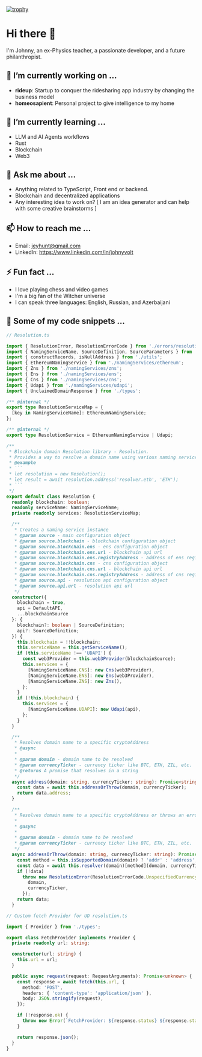 [![trophy](https://github-profile-trophy.vercel.app/?username=JohnnyJumper)](https://github.com/ryo-ma/github-profile-trophy)
# Hi there 👋

I'm Johnny, an ex-Physics teacher, a passionate developer, and a future philanthropist.

## 🔭 I’m currently working on ...

- **rideup**: Startup to conquer the ridesharing app industry by changing the business model
- **homeosapient**: Personal project to give intelligence to my home

## 🌱 I’m currently learning ...

- LLM and AI Agents workflows
- Rust
- Blockchain
- Web3

## 💬 Ask me about ...

- Anything related to TypeScript, Front end or backend.
- Blockchain and decentralized applications
- Any interesting idea to work on? [ I am an idea generator and can help with some creative brainstorms ] 

## 📫 How to reach me ...

- Email: jeyhunt@gmail.com
- LinkedIn: https://www.linkedin.com/in/johnyvolt

## ⚡ Fun fact ...

- I love playing chess and video games
- I'm a big fan of the Witcher universe
- I can speak three languages: English, Russian, and Azerbaijani

## 📄 Some of my code snippets ...

```ts
// Resolution.ts

import { ResolutionError, ResolutionErrorCode } from './errors/resolutionError';
import { NamingServiceName, SourceDefinition, SourceParameters } from './types/publicTypes';
import { constructRecords, isNullAddress } from './utils';
import { EthereumNamingService } from './namingServices/ethereum';
import { Zns } from './namingServices/zns';
import { Ens } from './namingServices/ens';
import { Cns } from './namingServices/cns';
import { Udapi } from './namingServices/udapi';
import { UnclaimedDomainResponse } from './types';

/** @internal */
export type ResolutionServiceMap = {
  [key in NamingServiceName]: EthereumNamingService;
};

/** @internal */
export type ResolutionService = EthereumNamingService | Udapi;

/**
 * Blockchain domain Resolution library - Resolution.
 * Provides a way to resolve a domain name using various naming services
 * @example
 * ```
 * let resolution = new Resolution();
 * let result = await resolution.address('resolver.eth', 'ETH');
 * ```
 */
export default class Resolution {
  readonly blockchain: boolean;
  readonly serviceName: NamingServiceName;
  private readonly services: ResolutionServiceMap;

  /**
   * Creates a naming service instance
   * @param source - main configuration object
   * @param source.blockchain - blockchain configuration object
   * @param source.blockchain.ens - ens configuration object
   * @param source.blockchain.ens.url - blockchain api url
   * @param source.blockchain.ens.registryAddress - address of ens registry contract
   * @param source.blockchain.cns - cns configuration object
   * @param source.blockchain.cns.url - blockchain api url
   * @param source.blockchain.cns.registryAddress - address of cns registry contract
   * @param source.api - resolution api configuration object
   * @param source.api.url - resolution api url
   */
  constructor({
    blockchain = true,
    api = DefaultAPI,
    ...blockchainSource
  }: {
    blockchain?: boolean | SourceDefinition;
    api?: SourceDefinition;
  }) {
    this.blockchain = !!blockchain;
    this.serviceName = this.getServiceName();
    if (this.serviceName !== 'UDAPI') {
      const web3Provider = this.web3Provider(blockchainSource);
      this.services = {
        [NamingServiceName.CNS]: new Cns(web3Provider),
        [NamingServiceName.ENS]: new Ens(web3Provider),
        [NamingServiceName.ZNS]: new Zns(),
      };
    }
    if (!this.blockchain) {
      this.services = {
        [NamingServiceName.UDAPI]: new Udapi(api),
      };
    }
  }

  /**
   * Resolves domain name to a specific cryptoAddress
   * @async
   *
   * @param domain - domain name to be resolved
   * @param currencyTicker - currency ticker like BTC, ETH, ZIL, etc.
   * @returns A promise that resolves in a string
   */
  async address(domain: string, currencyTicker: string): Promise<string> {
    const data = await this.addressOrThrow(domain, currencyTicker);
    return data.address;
  }

  /**
   * Resolves domain name to a specific cryptoAddress or throws an error if not found or not supported by network.
   *
   * @async
   *
   * @param domain - domain name to be resolved
   * @param currencyTicker - currency ticker like BTC, ETH, ZIL, etc.
   */
  async addressOrThrow(domain: string, currencyTicker: string): Promise<{ address: string; coin: number }> {
    const method = this.isSupportedDomain(domain) ? 'addr' : 'address';
    const data = await this.resolver(domain)[method](domain, currencyTicker);
    if (!data)
      throw new ResolutionError(ResolutionErrorCode.UnspecifiedCurrency, {
        domain,
        currencyTicker,
      });
    return data;
  }
```

```ts
// Custom fetch Provider for UD resolution.ts

import { Provider } from './types';

export class FetchProvider implements Provider {
  private readonly url: string;

  constructor(url: string) {
    this.url = url;
  }

  public async request(request: RequestArguments): Promise<unknown> {
    const response = await fetch(this.url, {
      method: 'POST',
      headers: { 'content-type': 'application/json' },
      body: JSON.stringify(request),
    });

    if (!response.ok) {
      throw new Error(`FetchProvider: ${response.status} ${response.statusText}`);
    }

    return response.json();
  }
}
```

<!--
**JohnnyJumper/JohnnyJumper** is a ✨ _special_ ✨ repository because its `README.md` (this file) appears on your GitHub profile.

Here are some ideas to get you started:

- 🔭 I’m currently working on ...
- 🌱 I’m currently learning ...
- 👯 I’m looking to collaborate on ...
- 🤔 I’m looking for help with ...
- 💬 Ask me about ...
- 📫 How to reach me: ...
- 😄 Pronouns: ...
- ⚡ Fun fact: ...
-->
